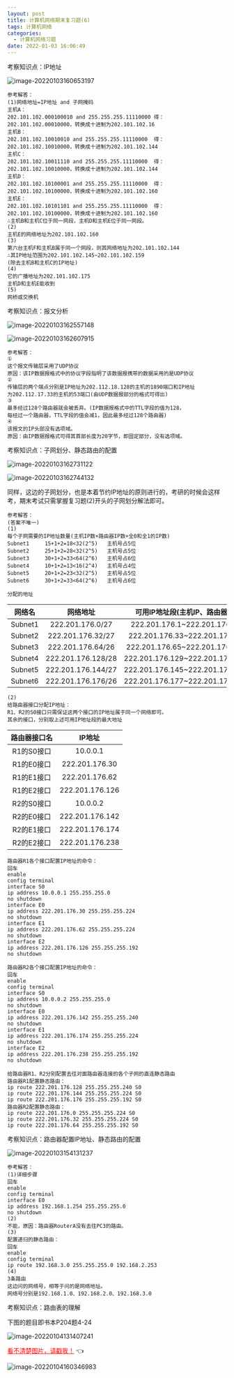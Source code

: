 ```yaml
---
layout: post
title: 计算机网络期末复习题(6)
tags: 计算机网络
categories:
  - 计算机网络习题
date: 2022-01-03 16:06:49
---
```





考察知识点：IP地址

<!--more-->

![image-20220103160653197](https://gitee.com/gujiakai/pic-go-typora02/raw/master/img/202201031606297.png)

```
参考解答：
(1)网络地址=IP地址 and 子网掩码
主机A：
202.101.102.000100010 and 255.255.255.11110000 得：
202.101.102.00010000，转换成十进制为202.101.102.16
主机B：
202.101.102.10010010 and 255.255.255.11110000  得：
202.101.102.10010000，转换成十进制为202.101.102.144
主机C：
202.101.102.10011110 and 255.255.255.11110000  得：
202.101.102.10010000，转换成十进制为202.101.102.144
主机D：
202.101.102.10100001 and 255.255.255.11110000  得：
202.101.102.10100000，转换成十进制为202.101.102.160
主机E：
202.101.102.10101101 and 255.255.255.11110000  得：
202.101.102.10100000，转换成十进制为202.101.102.160
∴主机B和主机C位于同一网段，主机D和主机E位于同一网段。
(2)
主机E的网络地址为202.101.102.160
(3)
第六台主机F和主机B属于同一个网段，则其网络地址为202.101.102.144
∴其IP地址范围为202.101.102.145~202.101.102.159
(除去主机B和主机C的IP地址)
(4)
它的广播地址为202.101.102.175
主机D和主机E能收到
(5)
网桥或交换机
```



考察知识点：报文分析

![image-20220103162557148](https://gitee.com/gujiakai/pic-go-typora02/raw/master/img/202201031625252.png)

![image-20220103162607915](https://gitee.com/gujiakai/pic-go-typora02/raw/master/img/202201031626027.png)

```
参考解答：
①
这个报文传输层采用了UDP协议
原因：该IP数据报格式中的协议字段指明了该数据报携带的数据采用的是UDP协议
②
传输层的两个端点分别是IP地址为202.112.18.128的主机的1890端口和IP地址
为202.112.17.33的主机的53端口(由UDP数据报部分的格式可得出)
③
最多经过128个路由器就会被丢弃。(IP数据报格式中的TTL字段的值为128，
每经过一个路由器，TTL字段的值会减1，因此最多经过128个路由器)
④
该报文的IP头部没有选项域。
原因：由IP数据报格式可得其首部长度为20字节，即固定部分，没有选项域。
```



考察知识点：子网划分、静态路由的配置

![image-20220103162731122](https://gitee.com/gujiakai/pic-go-typora02/raw/master/img/202201031627209.png)

![image-20220103162744132](https://gitee.com/gujiakai/pic-go-typora02/raw/master/img/202201031627171.png)

同样，这边的子网划分，也是本着节约IP地址的原则进行的，考研的时候会这样考，期末考试只需掌握复习题(2)开头的子网划分解法即可。

```
参考解答：
(答案不唯一)
(1)
每个子网需要的IP地址数量(主机IP数+路由器IP数+全0和全1的IP数)
Subnet1		15+1+2=18<32(2^5)	主机号占5位
Subnet2		25+1+2=28<32(2^5)	主机号占5位
Subnet3		30+1+2=33<64(2^6)	主机号占6位
Subnet4		10+1+2=13<16(2^4)	主机号占4位
Subnet5		20+1+2=23<32(2^5)	主机号占5位
Subnet6		30+1+2=33<64(2^6)	主机号占6位

分配的地址
```

| 网络名  |      网络地址      | 可用IP地址段(主机IP、路由器IP)  |
| :-----: | :----------------: | :-----------------------------: |
| Subnet1 |  222.201.176.0/27  |  222.201.176.1~222.201.176.30   |
| Subnet2 | 222.201.176.32/27  |  222.201.176.33~222.201.176.62  |
| Subnet3 | 222.201.176.64/26  | 222.201.176.65~222.201.176.126  |
| Subnet4 | 222.201.176.128/28 | 222.201.176.129~222.201.176.142 |
| Subnet5 | 222.201.176.144/27 | 222.201.176.145~222.201.176.174 |
| Subnet6 | 222.201.176.176/26 | 222.201.176.177~222.201.176.238 |

```
(2)
给路由器接口分配IP地址：
R1、R2的S0接口只需保证这两个接口的IP地址属于同一个网络即可。
其余的接口，分别取上述可用IP地址段的最大地址
```

| 路由器接口名 |     IP地址      |
| :----------: | :-------------: |
|  R1的S0接口  |    10.0.0.1     |
|  R1的E0接口  | 222.201.176.30  |
|  R1的E1接口  | 222.201.176.62  |
|  R1的E2接口  | 222.201.176.126 |
|  R2的S0接口  |    10.0.0.2     |
|  R2的E0接口  | 222.201.176.142 |
|  R2的E1接口  | 222.201.176.174 |
|  R2的E2接口  | 222.201.176.238 |

```
路由器R1各个接口配置IP地址的命令：
回车
enable
config terminal
interface S0
ip address 10.0.0.1 255.255.255.0
no shutdown
interface E0
ip address 222.201.176.30 255.255.255.224
no shutdown
interface E1
ip address 222.201.176.62 255.255.255.224
no shutdown
interface E2
ip address 222.201.176.126 255.255.255.192
no shutdown

路由器R2各个接口配置IP地址的命令：
回车
enable
config terminal
interface S0
ip address 10.0.0.2 255.255.255.0
no shutdown
interface E0
ip address 222.201.176.142 255.255.255.240
no shutdown
interface E1
ip address 222.201.176.174 255.255.255.224
no shutdown
interface E2
ip address 222.201.176.238 255.255.255.192
no shutdown

给路由器R1、R2分别配置去往对面路由器连接的各个子网的直连静态路由
路由器R1配置静态路由：
ip route 222.201.176.128 255.255.255.240 S0
ip route 222.201.176.144 255.255.255.224 S0
ip route 222.201.176.176 255.255.255.192 S0
路由器R2配置静态路由：
ip route 222.201.176.0 255.255.255.224 S0
ip route 222.201.176.32 255.255.255.224 S0
ip route 222.201.176.64 255.255.255.192 S0
```



考察知识点：路由器配置IP地址、静态路由的配置

![image-20220103154131237](https://gitee.com/gujiakai/pic-go-typora02/raw/master/img/202201031541345.png)

```
参考解答：
(1)详细步骤
回车
enable
config terminal
interface E0
ip address 192.168.1.254 255.255.255.0
no shutdown
(2)
不能，原因：路由器RouterA没有去往PC3的路由。
(3)
配置递归的静态路由：
回车
enable
config terminal
ip route 192.168.3.0 255.255.255.0 192.168.2.253
(4)
3条路由
这边问的网络号，相等于问的是网络地址。
网络号分别是192.168.1.0、192.168.2.0、192.168.3.0
```



考察知识点：路由表的理解

下图的题目即书本P204题4-24

![image-20220104131407241](https://gitee.com/gujiakai/pic-go-typora02/raw/master/img/202201041314426.png)

<a href="https://gitee.com/gujiakai/pic-go-typora02/raw/master/img/202201041603082.png" style="color:red;border-bottom:none;">看不清楚图片，请戳我！</a> :point_left:

![image-20220104160346983](https://gitee.com/gujiakai/pic-go-typora02/raw/master/img/202201041603082.png)

